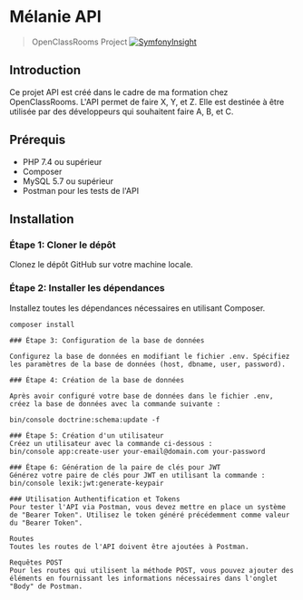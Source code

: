 # Mélanie API

> OpenClassRooms Project
[![SymfonyInsight](https://insight.symfony.com/projects/7f94ef16-ed89-4e1a-903b-2541455b116b/big.svg)](https://insight.symfony.com/projects/7f94ef16-ed89-4e1a-903b-2541455b116b)

## Introduction

Ce projet API est créé dans le cadre de ma formation chez OpenClassRooms. L'API permet de faire X, Y, et Z. Elle est destinée à être utilisée par des développeurs qui souhaitent faire A, B, et C.

## Prérequis

- PHP 7.4 ou supérieur
- Composer
- MySQL 5.7 ou supérieur
- Postman pour les tests de l'API

## Installation

### Étape 1: Cloner le dépôt

Clonez le dépôt GitHub sur votre machine locale.

### Étape 2: Installer les dépendances

Installez toutes les dépendances nécessaires en utilisant Composer.

```shell
composer install

### Étape 3: Configuration de la base de données

Configurez la base de données en modifiant le fichier .env. Spécifiez les paramètres de la base de données (host, dbname, user, password).

### Étape 4: Création de la base de données

Après avoir configuré votre base de données dans le fichier .env, créez la base de données avec la commande suivante :

bin/console doctrine:schema:update -f

### Étape 5: Création d'un utilisateur
Créez un utilisateur avec la commande ci-dessous :
bin/console app:create-user your-email@domain.com your-password

### Étape 6: Génération de la paire de clés pour JWT
Générez votre paire de clés pour JWT en utilisant la commande :
bin/console lexik:jwt:generate-keypair

### Utilisation Authentification et Tokens
Pour tester l'API via Postman, vous devez mettre en place un système de "Bearer Token". Utilisez le token généré précédemment comme valeur du "Bearer Token".

Routes
Toutes les routes de l'API doivent être ajoutées à Postman.

Requêtes POST
Pour les routes qui utilisent la méthode POST, vous pouvez ajouter des éléments en fournissant les informations nécessaires dans l'onglet "Body" de Postman.

